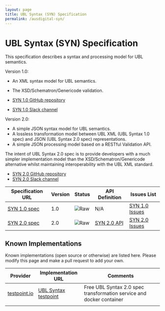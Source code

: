 ```yaml
---
layout: page
title: UBL Syntax (SYN) Specification
permalink: /ausdigital-syn/
---
```


# UBL Syntax (SYN) Specification

This specification describes a syntax and processing model for UBL semantics. 

Version 1.0:

* An XML syntax model for UBL semantics.
* The XSD/Schematron/Genericode validation.

* [SYN 1.0 GitHub repository](https://github.com/ausdigital/ausdigital-syn-v1/)
* [SYN 1.0 Slack channel](https://ausdigital.slack.com/messages/spec-syn-v1/)

Version 2.0:

* A simple JSON syntax model for UBL semantics.
* A lossless transformation model between UBL XML (UBL Syntax 1.0 spec) and JSON (UBL Syntax 2.0 spec) representations.
* A simple JSON processing model based on a RESTful Validation API.

The intent of UBL Syntax 2.0 spec is to provide developers with a much simpler implementation model than the XSD/Schematron/Genericode alternative whilst maintaining interoperability with the UBL XML standard.

* [SYN 2.0 GitHub repository](https://github.com/ausdigital/ausdigital-syn)
* [SYN 2.0 Slack channel](https://ausdigital.slack.com/messages/spec-syn/)

| Specification URL | Version | Status | API Definition | Issues List |
| ----------------- | ------  | ------ | -------------- | ----------- |
| [SYN 1.0 spec](http://ausdigital.org/specs/ausdigital-syn/1.0/) | 1.0 | ![Raw](http://rfc.unprotocols.org/spec:2/COSS/raw.svg) | N/A | [SYN 1.0 Issues](https://github.com/ausdigital/ausdigital-syn-v1/issues)  |
| [SYN 2.0 spec](http://ausdigital.org/specs/ausdigital-syn/2.0/) | 2.0 | ![Raw](http://rfc.unprotocols.org/spec:2/COSS/raw.svg) | [SYN 2.0 API](https://app.swaggerhub.com/api/ausdigital/ausdigital-syn/1.0)   | [SYN 2.0 Issues](https://github.com/ausdigital/ausdigital-syn/issues)  |

## Known Implementations

Known implementations (open source or otherwise) are listed here.  Please modify this page and make a pull request to add your own.

|Provider|Implementation URL|Comments|
|--------|------------------|--------|
|[testpoint.io](http://testpoint.io/) | [UBL Syntax testpoint](http://testpoint.io/syn)| Free UBL Syntax 2.0 spec transformation service and docker container|
|  |  |  |
